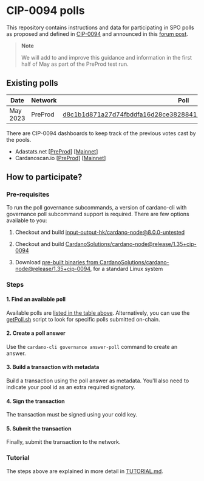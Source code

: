 # CIP-0094 polls

This repository contains instructions and data for participating in SPO polls as proposed and defined in [CIP-0094](https://github.com/cardano-foundation/CIPs/tree/cip-spo-polls/CIP-0094) and announced in this [forum post](https://forum.cardano.org/t/entering-voltaire-on-chain-poll-for-spos/117330).

> **Note**
>
> We will add to and improve this guidance and information in the first half of
> May as part of the PreProd test run.

## Existing polls

| Date     | Network | Poll |
| ---      | ---     | ---  |
| May 2023 | PreProd | [d8c1b1d871a27d74fbddfa16d28ce38288411a75c5d3561bb74066bcd54689e2](networks/preprod/d8c1b1d871a27d74fbddfa16d28ce38288411a75c5d3561bb74066bcd54689e2/) |

There are CIP-0094 dashboards to keep track of the previous votes cast by the pools.

- Adastats.net [[PreProd](https://preprod.adastat.net/polls)]   [[Mainnet](https://adastat.net/polls)]
- Cardanoscan.io  [[PreProd](https://preprod.cardanoscan.io/spo-polls/)]   [[Mainnet](https://cardanoscan.io/spo-polls/)]

## How to participate?

### Pre-requisites

To run the poll governance subcommands, a version of cardano-cli with governance poll subcommand support is required. There are few options available to you:

1. Checkout and build [input-output-hk/cardano-node@8.0.0-untested](INSTALL_CCLI8.md)

2. Checkout and build [CardanoSolutions/cardano-node@release/1.35+cip-0094](INSTALL_CCLI1357.md)

3. Download [pre-built binaries from CardanoSolutions/cardano-node@release/1.35+cip-0094](https://github.com/CardanoSolutions/cardano-node/releases/tag/1.35.7%2Bcip-0094), for a standard Linux system

### Steps

#### 1. Find an available poll

Available polls are [listed in the table above](#existing-polls). Alternatively, you can use the [getPoll.sh](scripts/getPoll.sh) script to look for specific polls submitted on-chain.

#### 2. Create a poll answer

Use the `cardano-cli governance answer-poll` command to create an answer.

#### 3. Build a transaction with metadata

Build a transaction using the poll answer as metadata. You'll also need to indicate your pool id as an extra required signatory.

#### 4. Sign the transaction

The transaction must be signed using your cold key.

#### 5. Submit the transaction

Finally, submit the transaction to the network.

### Tutorial

The steps above are explained in more detail in [TUTORIAL.md](TUTORIAL.md).
